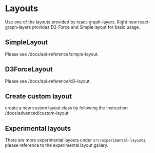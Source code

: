 # Layouts

Use one of the layouts provided by react-graph-layers. Right now react-graph-layers provides D3-Force and Simple layout for basic usage.

## SimpleLayout
Please see /docs/api-reference/simple-layout.

## D3ForceLayout
Please see /docs/api-reference/d3-layout.

## Create custom layout
create a new custom layout class by following the instruction /docs/advanced/custom-layout

## Experimental layouts

There are more experimental layouts under `src/experimental-layouts`, please reference to the experimental layout gallery.
